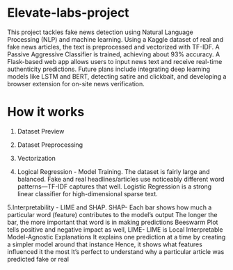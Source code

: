 # Elevate-labs-project
This project tackles fake news detection using Natural Language Processing (NLP) and machine learning. Using a Kaggle dataset of real and fake news articles, the text is preprocessed and vectorized with TF-IDF. A Passive Aggressive Classifier is trained, achieving about 93% accuracy. A Flask-based web app allows users to input news text and receive real-time authenticity predictions. Future plans include integrating deep learning models like LSTM and BERT, detecting satire and clickbait, and developing a browser extension for on-site news verification.

# How it works
1. Dataset Preview
 
2. Dataset Preprocessing
   
3. Vectorization
   
4. Logical Regression - Model Training. The dataset is fairly large and balanced.
Fake and real headlines/articles use noticeably different word patterns—TF-IDF captures that well.
Logistic Regression is a strong linear classifier for high-dimensional sparse text.

5.Interpretability - LIME and SHAP. SHAP- Each bar shows how much a particular word (feature) contributes to the model’s output
The longer the bar, the more important that word is in making predictions
Beeswarm Plot tells positive and negative impact as well, LIME- LIME is Local Interpretable Model-Agnostic Explanations
It explains one prediction at a time by creating a simpler model around that instance
Hence, it shows what features influenced it the most
It’s perfect to understand why a particular article was predicted fake or real 

